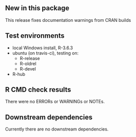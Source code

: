 ## New in this package

This release fixes documentation warnings from CRAN builds

## Test environments

* local Windows install, R-3.6.3
* ubuntu (on travis-ci), testing on:
  - R-release
  - R-oldrel
  - R-devel
* R-hub

## R CMD check results

There were no ERRORs or WARNINGs or NOTEs.


## Downstream dependencies

Currently there are no downstream dependencies.